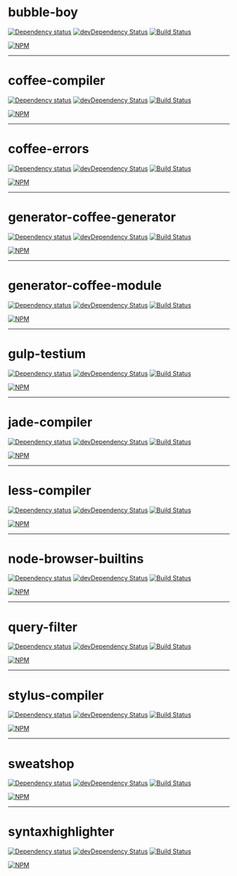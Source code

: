 # bubble-boy

[![Dependency status](https://david-dm.org/alexgorbatchev/bubble-boy.png)](https://david-dm.org/alexgorbatchev/bubble-boy)
[![devDependency Status](https://david-dm.org/alexgorbatchev/bubble-boy/dev-status.png)](https://david-dm.org/alexgorbatchev/bubble-boy#info=devDependencies)
[![Build Status](https://secure.travis-ci.org/alexgorbatchev/bubble-boy.png?branch=master)](https://travis-ci.org/alexgorbatchev/bubble-boy)

[![NPM](https://nodei.co/npm/bubble-boy.png?downloads=true)](https://npmjs.org/package/bubble-boy)

---

# coffee-compiler

[![Dependency status](https://david-dm.org/alexgorbatchev/coffee-compiler.png)](https://david-dm.org/alexgorbatchev/coffee-compiler)
[![devDependency Status](https://david-dm.org/alexgorbatchev/coffee-compiler/dev-status.png)](https://david-dm.org/alexgorbatchev/coffee-compiler#info=devDependencies)
[![Build Status](https://secure.travis-ci.org/alexgorbatchev/coffee-compiler.png?branch=master)](https://travis-ci.org/alexgorbatchev/coffee-compiler)

[![NPM](https://nodei.co/npm/coffee-compiler.png?downloads=true)](https://npmjs.org/package/coffee-compiler)

---

# coffee-errors

[![Dependency status](https://david-dm.org/alexgorbatchev/coffee-errors.png)](https://david-dm.org/alexgorbatchev/coffee-errors)
[![devDependency Status](https://david-dm.org/alexgorbatchev/coffee-errors/dev-status.png)](https://david-dm.org/alexgorbatchev/coffee-errors#info=devDependencies)
[![Build Status](https://secure.travis-ci.org/alexgorbatchev/coffee-errors.png?branch=master)](https://travis-ci.org/alexgorbatchev/coffee-errors)

[![NPM](https://nodei.co/npm/coffee-errors.png?downloads=true)](https://npmjs.org/package/coffee-errors)

---

# generator-coffee-generator

[![Dependency status](https://david-dm.org/alexgorbatchev/generator-coffee-generator.png)](https://david-dm.org/alexgorbatchev/generator-coffee-generator)
[![devDependency Status](https://david-dm.org/alexgorbatchev/generator-coffee-generator/dev-status.png)](https://david-dm.org/alexgorbatchev/generator-coffee-generator#info=devDependencies)
[![Build Status](https://secure.travis-ci.org/alexgorbatchev/generator-coffee-generator.png?branch=master)](https://travis-ci.org/alexgorbatchev/generator-coffee-generator)

[![NPM](https://nodei.co/npm/generator-coffee-generator.png?downloads=true)](https://npmjs.org/package/generator-coffee-generator)

---

# generator-coffee-module

[![Dependency status](https://david-dm.org/alexgorbatchev/generator-coffee-module.png)](https://david-dm.org/alexgorbatchev/generator-coffee-module)
[![devDependency Status](https://david-dm.org/alexgorbatchev/generator-coffee-module/dev-status.png)](https://david-dm.org/alexgorbatchev/generator-coffee-module#info=devDependencies)
[![Build Status](https://secure.travis-ci.org/alexgorbatchev/generator-coffee-module.png?branch=master)](https://travis-ci.org/alexgorbatchev/generator-coffee-module)

[![NPM](https://nodei.co/npm/generator-coffee-module.png?downloads=true)](https://npmjs.org/package/generator-coffee-module)

---

# gulp-testium

[![Dependency status](https://david-dm.org/alexgorbatchev/gulp-testium.png)](https://david-dm.org/alexgorbatchev/gulp-testium)
[![devDependency Status](https://david-dm.org/alexgorbatchev/gulp-testium/dev-status.png)](https://david-dm.org/alexgorbatchev/gulp-testium#info=devDependencies)
[![Build Status](https://secure.travis-ci.org/alexgorbatchev/gulp-testium.png?branch=master)](https://travis-ci.org/alexgorbatchev/gulp-testium)

[![NPM](https://nodei.co/npm/gulp-testium.png?downloads=true)](https://npmjs.org/package/gulp-testium)

---

# jade-compiler

[![Dependency status](https://david-dm.org/alexgorbatchev/jade-compiler.png)](https://david-dm.org/alexgorbatchev/jade-compiler)
[![devDependency Status](https://david-dm.org/alexgorbatchev/jade-compiler/dev-status.png)](https://david-dm.org/alexgorbatchev/jade-compiler#info=devDependencies)
[![Build Status](https://secure.travis-ci.org/alexgorbatchev/jade-compiler.png?branch=master)](https://travis-ci.org/alexgorbatchev/jade-compiler)

[![NPM](https://nodei.co/npm/jade-compiler.png?downloads=true)](https://npmjs.org/package/jade-compiler)

---

# less-compiler

[![Dependency status](https://david-dm.org/alexgorbatchev/less-compiler.png)](https://david-dm.org/alexgorbatchev/less-compiler)
[![devDependency Status](https://david-dm.org/alexgorbatchev/less-compiler/dev-status.png)](https://david-dm.org/alexgorbatchev/less-compiler#info=devDependencies)
[![Build Status](https://secure.travis-ci.org/alexgorbatchev/less-compiler.png?branch=master)](https://travis-ci.org/alexgorbatchev/less-compiler)

[![NPM](https://nodei.co/npm/less-compiler.png?downloads=true)](https://npmjs.org/package/less-compiler)

---

# node-browser-builtins

[![Dependency status](https://david-dm.org/alexgorbatchev/node-browser-builtins.png)](https://david-dm.org/alexgorbatchev/node-browser-builtins)
[![devDependency Status](https://david-dm.org/alexgorbatchev/node-browser-builtins/dev-status.png)](https://david-dm.org/alexgorbatchev/node-browser-builtins#info=devDependencies)
[![Build Status](https://secure.travis-ci.org/alexgorbatchev/node-browser-builtins.png?branch=master)](https://travis-ci.org/alexgorbatchev/node-browser-builtins)

[![NPM](https://nodei.co/npm/browser-builtins.png?downloads=true)](https://npmjs.org/package/node-browser-builtins)

---

# query-filter

[![Dependency status](https://david-dm.org/alexgorbatchev/query-filter.png)](https://david-dm.org/alexgorbatchev/query-filter)
[![devDependency Status](https://david-dm.org/alexgorbatchev/query-filter/dev-status.png)](https://david-dm.org/alexgorbatchev/query-filter#info=devDependencies)
[![Build Status](https://secure.travis-ci.org/alexgorbatchev/query-filter.png?branch=master)](https://travis-ci.org/alexgorbatchev/query-filter)

[![NPM](https://nodei.co/npm/query-filter.png?downloads=true)](https://npmjs.org/package/query-filter)

---

# stylus-compiler

[![Dependency status](https://david-dm.org/alexgorbatchev/stylus-compiler.png)](https://david-dm.org/alexgorbatchev/stylus-compiler)
[![devDependency Status](https://david-dm.org/alexgorbatchev/stylus-compiler/dev-status.png)](https://david-dm.org/alexgorbatchev/stylus-compiler#info=devDependencies)
[![Build Status](https://secure.travis-ci.org/alexgorbatchev/stylus-compiler.png?branch=master)](https://travis-ci.org/alexgorbatchev/stylus-compiler)

[![NPM](https://nodei.co/npm/stylus-compiler.png?downloads=true)](https://npmjs.org/package/stylus-compiler)

---

# sweatshop

[![Dependency status](https://david-dm.org/alexgorbatchev/sweatshop.png)](https://david-dm.org/alexgorbatchev/sweatshop)
[![devDependency Status](https://david-dm.org/alexgorbatchev/sweatshop/dev-status.png)](https://david-dm.org/alexgorbatchev/sweatshop#info=devDependencies)
[![Build Status](https://secure.travis-ci.org/alexgorbatchev/sweatshop.png?branch=master)](https://travis-ci.org/alexgorbatchev/sweatshop)

[![NPM](https://nodei.co/npm/sweatshop.png?downloads=true)](https://npmjs.org/package/sweatshop)

---

# syntaxhighlighter

[![Dependency status](https://david-dm.org/alexgorbatchev/syntaxhighlighter.png)](https://david-dm.org/alexgorbatchev/syntaxhighlighter)
[![devDependency Status](https://david-dm.org/alexgorbatchev/syntaxhighlighter/dev-status.png)](https://david-dm.org/alexgorbatchev/syntaxhighlighter#info=devDependencies)
[![Build Status](https://secure.travis-ci.org/alexgorbatchev/syntaxhighlighter.png?branch=master)](https://travis-ci.org/alexgorbatchev/syntaxhighlighter)

[![NPM](https://nodei.co/npm/syntaxhighlighter.png?downloads=true)](https://npmjs.org/package/syntaxhighlighter)
